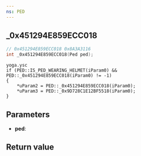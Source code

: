 ```yaml
---
ns: PED
---
```

## _0x451294E859ECC018

```c
// 0x451294E859ECC018 0x8A3A3116
int _0x451294E859ECC018(Ped ped);
```

```
yoga.ysc  
if (PED::IS_PED_WEARING_HELMET(iParam0) && PED::_0x451294E859ECC018(iParam0) != -1)  
{  
	*uParam2 = PED::_0x451294E859ECC018(iParam0);  
	*uParam3 = PED::_0x9D728C1E12BF5518(iParam0);  
}  
```

## Parameters
* **ped**: 

## Return value
